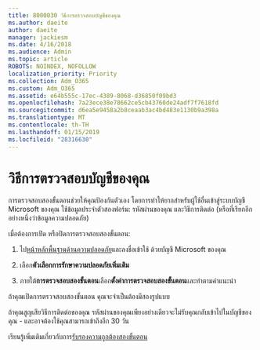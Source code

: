 ```yaml
---
title: 8000030 วิธีการตรวจสอบบัญชีของคุณ
ms.author: daeite
author: daeite
manager: jackiesm
ms.date: 4/16/2018
ms.audience: Admin
ms.topic: article
ROBOTS: NOINDEX, NOFOLLOW
localization_priority: Priority
ms.collection: Adm_O365
ms.custom: Adm_O365
ms.assetid: e64b555c-17ec-4389-8068-d36850f09bd3
ms.openlocfilehash: 7a23ece38e78662ce5cb43760de24adf7f7618fd
ms.sourcegitcommit: d6ea5e9458a2b8ceaab3ac4bd483e1130b9a398a
ms.translationtype: MT
ms.contentlocale: th-TH
ms.lasthandoff: 01/15/2019
ms.locfileid: "28316630"
---
```

# <a name="how-to-verify-your-account"></a>วิธีการตรวจสอบบัญชีของคุณ

การตรวจสอบสองขั้นตอนช่วยให้คุณป้องกันตัวเอง โดยการทำให้ยากสำหรับผู้ใช้อื่นเข้าสู่ระบบบัญชี Microsoft ของคุณ ใช้ข้อมูลประจำตัวสองฟอร์ม: รหัสผ่านของคุณ และวิธีการติดต่อ (หรือที่เรียกอีกอย่างหนึ่งว่าข้อมูลความปลอดภัย) 
  
เมื่อต้องการเปิด หรือปิดการตรวจสอบสองขั้นตอน:
  
1. ไป[หน้าหลักพื้นฐานด้านความปลอดภัย](https://go.microsoft.com/fwlink/?linkid=842325)และลงชื่อเข้าใช้ ด้วยบัญชี Microsoft ของคุณ 
    
2. เลือก**ตัวเลือกการรักษาความปลอดภัยเพิ่มเติม** 
    
3. ภายใต้**การตรวจสอบสองขั้นตอน**เลือก**ตั้งค่าการตรวจสอบสองขั้นตอน**และทำตามคำแนะนำ 
    
ถ้าคุณเปิดการตรวจสอบสองขั้นตอน คุณจะจำเป็นต้องมีสองรูปแบบ
  
ถ้าคุณสูญเสียวิธีการติดต่อของคุณ รหัสผ่านของคุณเพียงอย่างเดียวจะไม่รับคุณกลับเข้าไปในบัญชีของคุณ - และอาจต้องใช้คุณสามารถเข้าถึงอีก 30 วัน 
  
เรียนรู้เพิ่มเติมเกี่ยวกับการ[รับรองความถูกต้องสองขั้นตอน](https://go.microsoft.com/fwlink/?linkid=872270)
  

